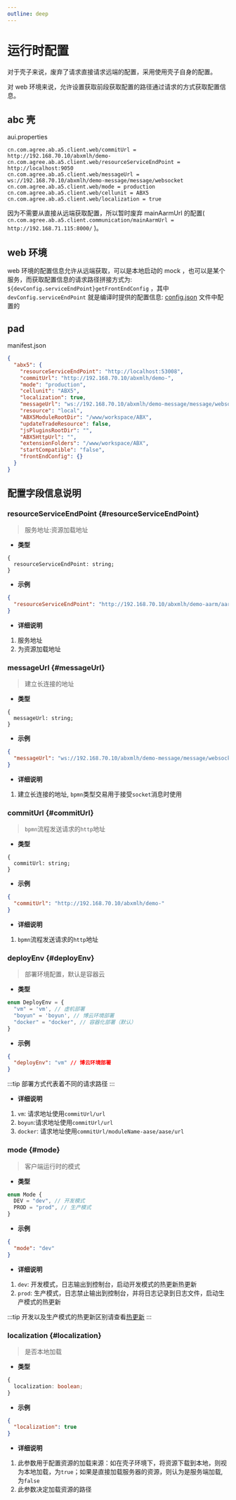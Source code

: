 ```yaml
---
outline: deep
---
```


# 运行时配置
对于壳子来说，废弃了请求直接请求远端的配置，采用使用壳子自身的配置。

对 web 环境来说，允许设置获取前段获取配置的路径通过请求的方式获取配置信息。


## abc 壳
aui.properties
```
cn.com.agree.ab.a5.client.web/commitUrl = http://192.168.70.10/abxmlh/demo-
cn.com.agree.ab.a5.client.web/resourceServiceEndPoint = http://localhost:9050
cn.com.agree.ab.a5.client.web/messageUrl = ws://192.168.70.10/abxmlh/demo-message/message/websocket
cn.com.agree.ab.a5.client.web/mode = production
cn.com.agree.ab.a5.client.web/cellunit = ABX5
cn.com.agree.ab.a5.client.web/localization = true
```

因为不需要从直接从远端获取配置，所以暂时废弃 mainAarmUrl 的配置( `cn.com.agree.ab.a5.client.communication/mainAarmUrl = http://192.168.71.115:8000/` )。


## web 环境
web 环境的配置信息允许从远端获取，可以是本地启动的 mock ，也可以是某个服务，而获取配置信息的请求路径拼接方式为: `${devConfig.serviceEndPoint}getFrontEndConfig` ，其中 `devConfig.serviceEndPoint` 就是编译时提供的配置信息: [config.json](./configJson.md) 文件中配置的


## pad

manifest.json
```json
{
  "abx5": {
    "resourceServiceEndPoint": "http://localhost:53008",
    "commitUrl": "http://192.168.70.10/abxmlh/demo-",
    "mode": "production",
    "cellunit": "ABX5",
    "localization": true,
    "messageUrl": "ws://192.168.70.10/abxmlh/demo-message/message/websocket",
    "resource": "local",
    "ABX5ModuleRootDir": "/www/workspace/ABX",
    "updateTradeResource": false,
    "jsPluginsRootDir": "",
    "ABX5HttpUrl": "",
    "extensionFolders": "/www/workspace/ABX",
    "startCompatible": "false",
    "frontEndConfig": {}
  }
}
```

## 配置字段信息说明

### resourceServiceEndPoint {#resourceServiceEndPoint}

> 服务地址:资源加载地址

- **类型**

```
{
  resourceServiceEndPoint: string;
}
```

- **示例**

```json
{
  "resourceServiceEndPoint": "http://192.168.70.10/abxmlh/demo-aarm/aarm"
}
```

- **详细说明**

1. 服务地址
2. 为资源加载地址

### messageUrl {#messageUrl}

> 建立长连接的地址

- **类型**

```
{
  messageUrl: string;
}
```

- **示例**

```json
{
  "messageUrl": "ws://192.168.70.10/abxmlh/demo-message/message/websocket"
}
```

- **详细说明**

1. 建立长连接的地址, `bpmn`类型交易用于接受`socket`消息时使用

### commitUrl {#commitUrl}

> `bpmn`流程发送请求的`http`地址

- **类型**

```
{
  commitUrl: string;
}
```

- **示例**

```json
{
  "commitUrl": "http://192.168.70.10/abxmlh/demo-"
}
```

- **详细说明**

1. `bpmn`流程发送请求的`http`地址

### deployEnv {#deployEnv}

> 部署环境配置，默认是容器云

- **类型**

```ts
enum DeployEnv = {
  "vm" = 'vm', // 虚机部署
  "boyun" = 'boyun', // 博云环境部署
  "docker" = "docker", // 容器化部署（默认）
}
```

- **示例**

```json
{
  "deployEnv": "vm" // 博云环境部署
}
```

:::tip
部署方式代表着不同的请求路径
:::

- **详细说明**

1. `vm`: 请求地址使用`commitUrl/url`
2. `boyun`:请求地址使用`commitUrl/url`
3. `docker`: 请求地址使用`commitUrl/moduleName-aase/aase/url`


### mode {#mode}

> 客户端运行时的模式

- **类型**

```ts
enum Mode {
  DEV = "dev", // 开发模式
  PROD = "prod", // 生产模式
}
```

- **示例**

```json
{
  "mode": "dev"
}
```

- **详细说明**

1. `dev`: 开发模式，日志输出到控制台，启动开发模式的热更新热更新
2. `prod`: 生产模式，日志禁止输出到控制台，并将日志记录到日志文件，启动生产模式的热更新

:::tip
开发以及生产模式的热更新区别请查看[热更新](../深入平台/热更新)
:::

### localization {#localization}

> 是否本地加载

- **类型**

```ts
{
  localization: boolean;
}
```

- **示例**

```json
{
  "localization": true
}
```

- **详细说明**

1.  此参数用于配置资源的加载来源：如在壳子环境下，将资源下载到本地，则视为本地加载，为`true`；如果是直接加载服务器的资源，则认为是服务端加载,为`false`
2.  此参数决定加载资源的路径


